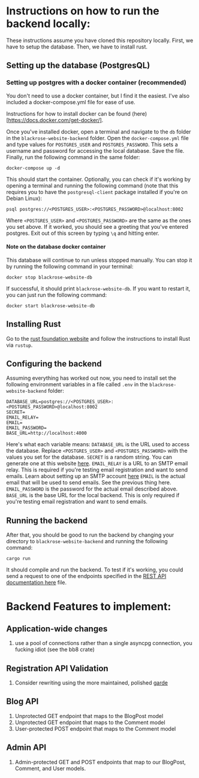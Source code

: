 # Instructions on how to run the backend locally:
These instructions assume you have cloned this repository locally.
First, we have to setup the database. Then, we have to install rust.
## Setting up the database (PostgresQL)
### Setting up postgres with a docker container (recommended)
You don't need to use a docker container, but I find it the easiest. I've also included a docker-compose.yml file for ease of use.

Instructions for how to install docker can be found (here)[https://docs.docker.com/get-docker/].

Once you've installed docker, open a terminal and navigate to the `db` folder in the `blackrose-website-backend` folder. Open the `docker-compose.yml` file and type values for `POSTGRES_USER` and `POSTGRES_PASSWORD`. This sets a username and password for accessing the local database. Save the file. Finally, run the following command in the same folder:

`docker-compose up -d`

This should start the container. Optionally, you can check if it's working by opening a terminal and running the following command (note that this requires you to have the `postgresql-client` package installed if you're on Debian Linux):

`psql postgres://<POSTGRES_USER>:<POSTGRES_PASSWORD>@localhost:8002`

Where `<POSTGRES_USER>` and `<POSTGRES_PASSWORD>` are the same as the ones you set above. If it worked, you should see a greeting that you've entered postgres. Exit out of this screen by typing `\q` and hitting enter.

#### Note on the database docker container

This database will continue to run unless stopped manually. You can stop it by running the following command in your terminal:

`docker stop blackrose-website-db`

If successful, it should print `blackrose-website-db`. If you want to restart it, you can just run the following command:

`docker start blackrose-website-db`

## Installing Rust

Go to the [rust foundation website](https://www.rust-lang.org/tools/install) and follow the instructions to install Rust via `rustup`.

## Configuring the backend

Assuming everything has worked out now, you need to install set the following environment variables in a file called `.env` in the `blackrose-website-backend` folder:
```
DATABASE_URL=postgres://<POSTGRES_USER>:<POSTGRES_PASSWORD>@localhost:8002
SECRET=
EMAIL_RELAY=
EMAIL=
EMAIL_PASSWORD=
BASE_URL=http://localhost:4000
```
Here's what each variable means:
`DATABASE_URL` is the URL used to access the database. Replace `<POSTGRES_USER>` and `<POSTGRES_PASSWORD>` with the values you set for the database.
`SECRET` is a random string. You can generate one at this website [here](https://randomkeygen.com/).
`EMAIL_RELAY` is a URL to an SMTP email relay. This is required if you're testing email registration and want to send emails. Learn about setting up an SMTP account [here](https://www.hostinger.com/tutorials/how-to-use-free-google-smtp-server)
`EMAIL` is the actual email that will be used to send emails. See the previous thing here.
`EMAIL_PASSWORD` is the password for the actual email described above.
`BASE_URL` is the base URL for the local backend. This is only required if you're testing email registration and want to send emails.

## Running the backend
After that, you should be good to run the backend by changing your directory to `blackrose-website-backend` and running the following command:

`cargo run`

It should compile and run the backend. To test if it's working, you could send a request to one of the endpoints specified in the [REST API documentation here](REST_API.md) file.


# Backend Features to implement:
## Application-wide changes
1. use a pool of connections rather than a single asyncpg connection, you fucking idiot (see the bb8 crate)
## Registration API Validation
1. Consider rewriting using the more maintained, polished [garde](https://docs.rs/garde/latest/garde/)
## Blog API
1. Unprotected GET endpoint that maps to the BlogPost model
2. Unprotected GET endpoint that maps to the Comment model
3. User-protected POST endpoint that maps to the Comment model
## Admin API
1. Admin-protected GET and POST endpoints that map to our BlogPost, Comment, and User models.